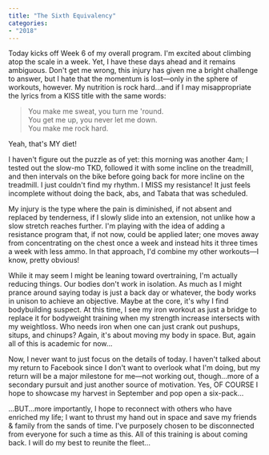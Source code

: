 ```yaml
---
title: "The Sixth Equivalency"
categories:
- "2018"
---
```


Today kicks off Week 6 of my overall program. I'm excited about climbing atop the scale in a week. Yet, I have these days ahead and it remains ambiguous. Don't get me wrong, this injury has given me a bright challenge to answer, but I hate that the momentum is lost—only in the sphere of workouts, however. My nutrition is rock hard...and if I may misappropriate the lyrics from a KISS title with the same words:

> You make me sweat, you turn me 'round.    
> You get me up, you never let me down.    
> You make me rock hard.

Yeah, that's MY diet!

I haven't figure out the puzzle as of yet: this morning was another 4am; I tested out the slow-mo TKD, followed it with some incline on the treadmill, and then intervals on the bike before going back for more incline on the treadmill. I just couldn't find my rhythm. I MISS my resistance! It just feels incomplete without doing the back, abs, and Tabata that was scheduled.

My injury is the type where the pain is diminished, if not absent and replaced by tenderness, if I slowly slide into an extension, not unlike how a slow stretch reaches further. I'm playing with the idea of adding a resistance program that, if not now, could be applied later; one moves away from concentrating on the chest once a week and instead hits it three times a week with less ammo. In that approach, I'd combine my other workouts—I know, pretty obvious!

While it may seem I might be leaning toward overtraining, I'm actually reducing things. Our bodies don't work in isolation. As much as I might prance around saying today is just a back day or whatever, the body works in unison to achieve an objective. Maybe at the core, it's why I find bodybuilding suspect. At this time, I see my iron workout as just a bridge to replace it for bodyweight training when my strength increase intersects with my weightloss. Who needs iron when one can just crank out pushups, situps, and chinups? Again, it's about moving my body in space. But, again all of this is academic for now...

Now, I never want to just focus on the details of today. I haven't talked about my return to Facebook since I don't want to overlook what I'm doing, but my return will be a major milestone for me—not working out, though...more of a secondary pursuit and just another source of motivation. Yes, OF COURSE I hope to showcase my harvest in September and pop open a six-pack...

...BUT...more importantly, I hope to reconnect with others who have enriched my life; I want to thrust my hand out in space and save my friends & family from the sands of time. I've purposely chosen to be disconnected from everyone for such a time as this. All of this training is about coming back. I will do my best to reunite the fleet...